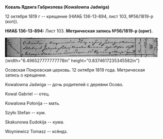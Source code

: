 **Коваль Ядвига Габриэлева (Kowalowna Jadwiga)**

12 октября 1819 г -- крещение (НИАБ 136-13-894, лист 103, №56/1819-р
(коп)).

**НИАБ 136-13-894:** Лист 103. **Метрическая запись №56/1819-р (ориг).**

![](./media/3ce6dda4e59baabd70f4cd2fe391047852078bec.png){width="6.496527777777778in"
height="0.8374617235345582in"}

Осовская Покровская церковь. 12 октября 1819 года. Метрическая запись о
крещении.

Kowalowna Jadwiga -- дочь родителей с деревни Осовo.

Kowal Gabriel -- отец.

Kowalowa Połonija -- мать.

Szyło Stefan -- кум.

Skakunowa Eudokija -- кума.

Woyniewicz Tomasz -- ксёндз.
